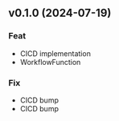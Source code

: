 ## v0.1.0 (2024-07-19)

### Feat

- CICD implementation
- WorkflowFunction

### Fix

- CICD bump
- CICD bump
